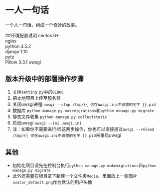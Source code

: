 # 一人一句话
一个人一句话，组成一个奇妙的故事。


##环境配置说明
centos 6+  
nginx  
python 3.5.2  
django 1.10  
pytz  
Pillow 3.3.1
uwsgi


## 版本升级中的部署操作步骤
1. 关掉`setting.py`中的`DEBUG`
2. 把本地项目上传至服务器
3. 关闭uwsgi进程 `uwsgi --stop /tmp/{{ 你在uwsgi.ini中设置的名字 }}.pid`
4. 数据库 `python manage.py makemigrations`和`python manage.py migrate`
5. 静态文件收集 `python manage.py collectstatic`
6. 启动uwsgi `uwsgi --ini uwsgi.ini`
7. 注：如果你不需要进行45这两步操作，你也可以直接通过`uwsgi --reload /tmp/{{ 你在uwsgi.ini中设置的名字 }}.pid`来重启uwsgi

## 其他
- 初始化项目请先在控制台执行`python manage.py makemigrations`和`python manage.py migrate`
- 此外还需要在根目录下新建一个文件夹`Media`，里面放上一张图片`avatar_default.png`作为默认的用户头像
